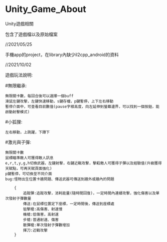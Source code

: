 # Unity_Game_About
Unity遊戲相關

包含了遊戲檔以及原始檔案

//2021/05/25

手機app的project，在library內缺少il2cpp_android的資料


//2021/10/02

遊戲玩法說明:

#無限繼承:

    無限關卡數，每回合後可以選擇一個buff
    滑鼠左鍵攻擊，左鍵快速移動，s鍵存檔，p鍵暫停，上下左右移動
    暫停介面中，可查看目前數值(pause字樣高度，向左延伸到螢幕邊界，可以找到一個按鈕，能啟動射擊模式)
     
#小狐狸:

    左右移動，上跳躍，下蹲下
  
#激光與子彈:

    無限關卡數
    鼠標瞄準敵人可獲得敵人訊息
    e,r,t,y,g,h切換武器，左鍵射擊，右鍵近戰攻擊，擊殺敵人可獲得子彈以及經驗值(升級獲得天賦點，可再天賦頁面強化)
    p鍵暫停，可切換至不同介面
    bug:怪物出生位置卡牆問題、傳送武器可傳送到牆外或牆內的問題
    
        {
            追蹤彈:追蹤攻擊，消耗能量(隨時間回復)，一定時間內連續攻擊，強化傷害以及單次發射子彈數量
            傳送:在鼠標位置定下座標，一定時間後，傳送到座標處
            狙擊槍:高傷害、射速慢
            機槍:低傷害，高射速
            步槍:普通射速、傷害
            散彈槍:單次發射子彈數增加
            揮刀:近戰攻擊
        }
